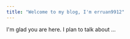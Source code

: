 ```yaml
---
title: "Welcome to my blog, I'm erruan9912"
---
```


I'm glad you are here. I plan to talk about ...
